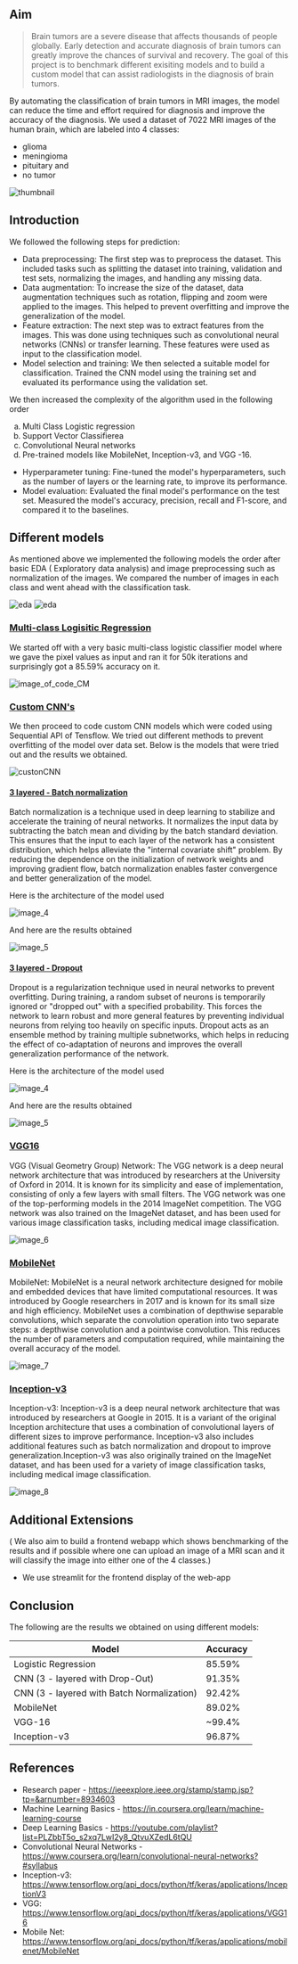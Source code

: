 <!--
---
layout: post
title: "Brain Tumor Detection and Classification"
description: "Benchmarking different models to detect and classify brain tumors"
categories: Envision
thumbnail: "https://storage.googleapis.com/kaggle-datasets-images/1608934/2645886/44583c7826d1bdea68598f0eef8e6cfc/dataset-cover.jpg?t=2021-09-25-22-03-08"
year: 2023
---

### Mentors

- Bharadwaja M Chittapragada
- Charu Samir Shah

### Members

- Aishini Bhattacharjee
- Abhijith D Kumble
- Lasya Reddy
- Mahitha Kankatala


## Acknowledgements

Special thanks to Ashish Bharath and the seniors for guiding us during the project.
-->

## Aim

> Brain tumors are a severe disease that affects thousands of people globally. Early detection and accurate diagnosis of brain tumors can greatly improve the chances of survival and recovery. The goal of this project is to benchmark different exisiting models and to build a custom model that can assist radiologists in the diagnosis of brain tumors. 

By automating the classification of brain tumors in MRI images, the model can reduce the time and effort required for diagnosis and improve the accuracy of the diagnosis. We used a dataset of 7022 MRI images of the human brain, which are labeled into 4 classes: 

- glioma 
- meningioma 
- pituitary and
- no tumor 

![thumbnail](images/t.png)


## Introduction
We followed the following steps for prediction:
- Data preprocessing: The first step was to preprocess the dataset. This included tasks such as splitting the dataset into training, validation and test sets, normalizing the images, and handling any missing data.
- Data augmentation: To increase the size of the dataset, data augmentation techniques such as rotation, flipping and zoom were applied to the images. This helped to prevent overfitting and improve the generalization of the model.
- Feature extraction: The next step was to extract features from the images. This was done using techniques such as convolutional neural networks (CNNs) or transfer learning. These features were used as input to the classification model.
- Model selection and training: We then selected a suitable model for classification. Trained the CNN model using the training set and evaluated its performance using the validation set. 

We then increased the complexity of the algorithm used in the following order
<ol type="a">
  <li>Multi Class Logistic regression</li>
  <li>Support Vector Classifierea</li>
  <li>Convolutional Neural networks</li>
  <li>Pre-trained models like MobileNet, Inception-v3, and VGG -16.</li>
</ol>

- Hyperparameter tuning: Fine-tuned the model's hyperparameters, such as the number of layers or the learning rate, to improve its performance.
- Model evaluation: Evaluated the final model's performance on the test set. Measured the model's accuracy, precision, recall and F1-score, and compared it to the baselines.



## Different models

As mentioned above we implemented the following models the order after basic EDA ( Exploratory data analysis) and image preprocessing such as normalization of the images. We compared the number of images in each class and went ahead with the classification task.

![eda](images/eda.png)
![eda](images/eda2.png)



### <u>Multi-class Logisitic Regression</u>

We started off with a very basic multi-class logistic classifier model where we gave the pixel values as input and ran it for 50k iterations and surprisingly got a 85.59% accuracy on it.

![image_of_code_CM](images/lr.png)


### <u>Custom CNN's</u>

We then proceed to code custom CNN models which were coded using Sequential API of Tensflow. We tried out different methods to prevent overfitting of the model over data set.
Below is the models that were tried out and the results we obtained.

![custonCNN](images/cnnc.png)

#### <u>3 layered - Batch normalization</u>

Batch normalization is a technique used in deep learning to stabilize and accelerate the training of neural networks. It normalizes the input data by subtracting the batch mean and dividing by the batch standard deviation. This ensures that the input to each layer of the network has a consistent distribution, which helps alleviate the "internal covariate shift" problem. By reducing the dependence on the initialization of network weights and improving gradient flow, batch normalization enables faster convergence and better generalization of the model.


Here is the architecture of the model used

![image_4](images/cnnbn.png)

And here are the results obtained

![image_5](images/cm.png)


#### <u>3 layered - Dropout</u>

Dropout is a regularization technique used in neural networks to prevent overfitting. During training, a random subset of neurons is temporarily ignored or "dropped out" with a specified probability. This forces the network to learn robust and more general features by preventing individual neurons from relying too heavily on specific inputs. Dropout acts as an ensemble method by training multiple subnetworks, which helps in reducing the effect of co-adaptation of neurons and improves the overall generalization performance of the network.

Here is the architecture of the model used

![image_4](images/cnndo.png)

And here are the results obtained

![image_5](images/roc.png)


### <u>VGG16</u>

VGG (Visual Geometry Group) Network: The VGG network is a deep neural network architecture that was introduced by researchers at the University of Oxford in 2014. It is known for its simplicity and ease of implementation, consisting of only a few layers with small filters. The VGG network was one of the top-performing models in the 2014 ImageNet competition.
The VGG network was also trained on the ImageNet dataset, and has been used for various image classification tasks, including medical image classification.

![image_6](images/vgg.png)


### <u>MobileNet</u>

MobileNet: MobileNet is a neural network architecture designed for mobile and embedded devices that have limited computational resources. It was introduced by Google researchers in 2017 and is known for its small size and high efficiency.
MobileNet uses a combination of depthwise separable convolutions, which separate the convolution operation into two separate steps: a depthwise convolution and a pointwise convolution. This reduces the number of parameters and computation required, while maintaining the overall accuracy of the model.

![image_7](images/mobile.jpeg)

### <u>Inception-v3</u>

Inception-v3: Inception-v3 is a deep neural network architecture that was introduced by researchers at Google in 2015. It is a variant of the original Inception architecture that uses a combination of convolutional layers of different sizes to improve performance. Inception-v3 also includes additional features such as batch normalization and dropout to improve generalization.Inception-v3 was also originally trained on the ImageNet dataset, and has been used for a variety of image classification tasks, including medical image classification.


![image_8](images/inception.jpeg)



## Additional Extensions

( We also aim to build a frontend webapp which shows benchmarking of the results and if possible where one can upload an image of a MRI scan and it will classify the image into either one of the 4 classes.) 

- We use streamlit for the frontend display of the web-app


## Conclusion 

The following are the results we obtained on using different models:

| Model    | Accuracy |
| -------- | ------- |
| Logistic Regression  | 85.59%    |
| CNN (3 - layered with Drop-Out) | 91.35%     |
| CNN (3 - layered with Batch Normalization)    | 92.42%    |
| MobileNet    | 89.02%    |
| VGG-16    | ~99.4%    |
| Inception-v3    | 96.87%    |


## References

- Research paper - https://ieeexplore.ieee.org/stamp/stamp.jsp?tp=&arnumber=8934603
- Machine Learning Basics - https://in.coursera.org/learn/machine-learning-course
- Deep Learning Basics - https://youtube.com/playlist?list=PLZbbT5o_s2xq7LwI2y8_QtvuXZedL6tQU
- Convolutional Neural Networks - https://www.coursera.org/learn/convolutional-neural-networks?#syllabus
- Inception-v3: https://www.tensorflow.org/api_docs/python/tf/keras/applications/InceptionV3
- VGG: https://www.tensorflow.org/api_docs/python/tf/keras/applications/VGG16
- Mobile Net: https://www.tensorflow.org/api_docs/python/tf/keras/applications/mobilenet/MobileNet